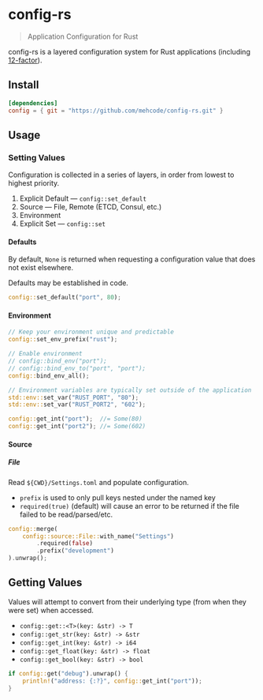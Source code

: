 # config-rs
> Application Configuration for Rust

config-rs is a layered configuration system for Rust applications (including [12-factor]).

[12-factor]: https://12factor.net/config

## Install

```toml
[dependencies]
config = { git = "https://github.com/mehcode/config-rs.git" }
```

## Usage

### Setting Values

Configuration is collected in a series of layers, in order from lowest to highest priority.

1. Explicit Default — `config::set_default`
2. Source — File, Remote (ETCD, Consul, etc.)
3. Environment
4. Explicit Set — `config::set`

#### Defaults

By default, `None` is returned when requesting a configuration value
that does not exist elsewhere.

Defaults may be established in code.

```rust
config::set_default("port", 80);
```

#### Environment

```rust
// Keep your environment unique and predictable
config::set_env_prefix("rust");

// Enable environment
// config::bind_env("port");
// config::bind_env_to("port", "port");
config::bind_env_all();

// Environment variables are typically set outside of the application
std::env::set_var("RUST_PORT", "80");
std::env::set_var("RUST_PORT2", "602");

config::get_int("port");  //= Some(80)
config::get_int("port2"); //= Some(602)
```

#### Source

##### File

Read `${CWD}/Settings.toml` and populate configuration.
 - `prefix` is used to only pull keys nested under the named key
 - `required(true)` (default) will cause an error to be returned if the file failed to be read/parsed/etc.

```rust
config::merge(
    config::source::File::with_name("Settings")
        .required(false)
        .prefix("development")
).unwrap();
```

## Getting Values

Values will attempt to convert from their underlying type (from when they were set) when accessed.

 - `config::get::<T>(key: &str) -> T`
 - `config::get_str(key: &str) -> &str`
 - `config::get_int(key: &str) -> i64`
 - `config::get_float(key: &str) -> float`
 - `config::get_bool(key: &str) -> bool`

```rust
if config::get("debug").unwrap() {
    println!("address: {:?}", config::get_int("port"));
}
```
